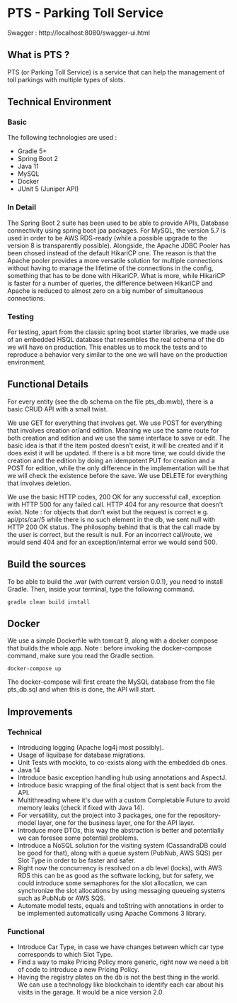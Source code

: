 # PTS - Parking Toll Service

Swagger : http://localhost:8080/swagger-ui.html

## What is PTS ?

PTS (or Parking Toll Service) is a service that can help the management of toll parkings with multiple types of slots. 

## Technical Environment

### Basic

The following technologies are used :
* Gradle 5+
* Spring Boot 2
* Java 11
* MySQL
* Docker
* JUnit 5 (Juniper API)

### In Detail

The Spring Boot 2 suite has been used to be able to provide APIs, Database connectivity using spring boot jpa packages. For MySQL, the version 5.7 is used in order to be AWS RDS-ready (while a possible upgrade to the version 8 is transparently possible).
Alongside, the Apache JDBC Pooler has been chosed instead of the default HikariCP one. The reason is that the Apache pooler provides a more versatile solution for multiple connections without having to manage the lifetime of the connections in the config, something that has to be done with HikariCP.
What is more, while HikariCP is faster for a number of queries, the difference between HikariCP and Apache is reduced to almost zero on a big number of simultaneous connections.

### Testing

For testing, apart from the classic spring boot starter libraries, we made use of an embedded HSQL database that resembles the real schema of the db we will have on production.
This enables us to mock the tests and to reproduce a behavior very similar to the one we will have on the production environment. 

## Functional Details

For every entity (see the db schema on the file pts_db.mwb), there is a basic CRUD API with a small twist.

We use GET for everything that involves get.
We use POST for everything that involves creation or/and edition. Meaning we use the same route for both creation and edition and we use the same interface to save or edit. The basic idea is that if the item posted doesn't exist, it will be created and if it does exist it will be updated.
If there is a bit more time, we could divide the creation and the edition by doing an idempotent PUT for creation and a POST for edition, while the only difference in the implementation will be that we will check the existence before the save. 
We use DELETE for everything that involves deletion. 

We use the basic HTTP codes, 200 OK for any successful call, exception with HTTP 500 for any failed call. HTTP 404 for any resource that doesn't exist.
Note : for objects that don't exist but the request is correct e.g. api/pts/car/5 while there is no such element in the db, we sent null with HTTP 200 OK status.
The philosophy behind that is that the call made by the user is correct, but the result is null. For an incorrect call/route, we would send 404 and for an exception/internal error we would send 500. 

## Build the sources

To be able to build the .war (with current version 0.0.1), you need to install Gradle.
Then, inside your terminal, type the following command. 

```$xslt
gradle clean build install
```

## Docker

We use a simple Dockerfile with tomcat 9, along with a docker compose that builds the whole app. 
Note : before invoking the docker-compose command, make sure you read the Gradle section.

```$xslt
docker-compose up
```  
The docker-compose will first create the MySQL database from the file pts_db.sql and when this is done, the API will start. 

## Improvements

### Technical

* Introducing logging (Apache log4j most possibly).
* Usage of liquibase for database migrations.
* Unit Tests with mockito, to co-exists along with the embedded db ones.
* Java 14
* Introduce basic exception handling hub using annotations and AspectJ.
* Introduce basic wrapping of the final object that is sent back from the API.
* Multithreading where it's due with a custom Completable Future to avoid memory leaks (check if fixed with Java 14).
* For versatility, cut the project into 3 packages, one for the repository-model layer, one for the business layer, one for the API layer.
* Introduce more DTOs, this way the abstraction is better and potentially we can foresee some potential problems.
* Introduce a NoSQL solution for the visiting system (CassandraDB could be good for that), along with a queue system (PubNub, AWS SQS) per Slot Type in order to be faster and safer.
* Right now the concurrency is resolved on a db level (locks), with AWS RDS this can be as good as the software locking, but for safety, we could introduce some semaphores for the slot allocation, we can synchronize the slot allocations by using messaging queueing systems such as PubNub or AWS SQS.
* Automate model tests, equals and toString with annotations in order to be implemented automatically using Apache Commons 3 library.  

### Functional

* Introduce Car Type, in case we have changes between which car type corresponds to which Slot Type. 
* Find a way to make Pricing Policy more generic, right now we need a bit of code to introduce a new Pricing Policy.
* Having the registry plates on the db is not the best thing in the world. We can use a technology like blockchain to identify each car about his visits in the garage. It would be a nice version 2.0.

